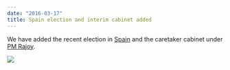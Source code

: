 ```yaml
---
date: "2016-03-17"
title: Spain election and interim cabinet added
---
```


We have added the recent election in [Spain](http://www.parlgov.org/explore/esp/election/2015-12-20/) and the caretaker cabinet under [PM Rajoy](http://www.parlgov.org/explore/esp/cabinet/2015-12-20/).

![](/images/parliament-european-union.jpg)
